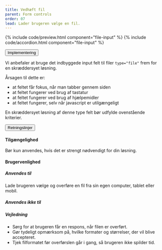 ```yaml
---
title: Vedhæft fil
parent: Form controls
order: 07
lead: Lader brugeren vælge en fil.
---
```


{% include code/preview.html component="file-input" %}
{% include code/accordion.html component="file-input" %}
<div class="accordion-bordered">
  <button class="button-unstyled accordion-button"
      aria-expanded="true" aria-controls="file-input-tech">
    Implementering
  </button>
  <div id="file-input-tech" aria-hidden="false" class="accordion-content">
    <p>Vi anbefaler at bruge det indbyggede input felt til filer <code>type="file"</code> frem for en skræddersyet løsning.</p>
    <p>Årsagen til dette er:</p>
      <ul class="content-list">
      <li>at feltet får fokus, når man tabber gennem siden</li>
      <li>at feltet fungerer ved brug af tastatur</li>
      <li>at feltet fungerer ved brug af hjælpemidler</li>
      <li>at feltet fungerer, selv når javascript er utilgængeligt</li>
    </ul>
    <p>En skræddersyet løsning af denne type felt bør udfylde ovenstående kriterier.</p>
  </div>
</div>

<div class="accordion-bordered">
  <button class="button-unstyled accordion-button"
      aria-expanded="true" aria-controls="file-input-docs">
    Retningslinjer
  </button>
  <div id="file-input-docs" aria-hidden="false" class="accordion-content">
    <article>
      <section>
          <h4>Tilgængelighed</h4>
          <p>Bør kun anvendes, hvis det er strengt nødvendigt for din løsning.</p>
      </section>
      <section>
          <h4>Brugervenlighed</h4>
          <h5>Anvendes til</h5>
          <p>Lade brugeren vælge og overføre en fil fra sin egen computer, tablet eller mobil.</p>
          <h5>Anvendes ikke til</h5>
          <h5>Vejledning</h5>
          <ul>
              <li>Sørg for at brugeren får en respons, når filen er overført.</li>
              <li>Gør tydeligt opmærksom på, hvilke formater og størrelser, der vil blive accepteret.</li>
              <li>Tjek filformatet før overførslen går i gang, så brugeren ikke spilder tid.</li>
          </ul>
      </section>
  </article>
</div>
